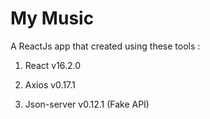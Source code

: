 # My Music

A ReactJs app that created using these tools :

1. React v16.2.0

2. Axios v0.17.1

3. Json-server v0.12.1 (Fake API) 
